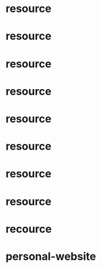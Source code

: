 # resource
# resource
# resource
# resource
# resource
# resource
# resource
# resource
# recource
# personal-website
